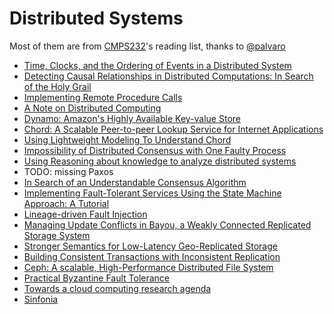 # Distributed Systems

Most of them are from [CMPS232](https://github.com/palvaro/CMPS232-Fall16)'s reading list, thanks to [@palvaro](https://github.com/palvaro)

- [Time, Clocks, and the Ordering of Events in a Distributed System](time_clocks)
- [Detecting Causal Relationships in Distributed Computations: In Search of the Holy Grail](causal_relationship)
- [Implementing Remote Procedure Calls](rpc)
- [A Note on Distributed Computing](anti-rpc)
- [Dynamo: Amazon's Highly Available Key-value Store](dynamo)
- [Chord: A Scalable Peer-to-peer Lookup Service for Internet Applications](chord)
- [Using Lightweight Modeling To Understand Chord](chord-light)
- [Impossibility of Distributed Consensus with One Faulty Process](flp-impossibility)
- [Using Reasoning about knowledge to analyze distributed systems](rak)
- TODO: missing Paxos
- [In Search of an Understandable Consensus Algorithm](raft)
- [Implementing Fault-Tolerant Services Using the State Machine Approach: A Tutorial](replicated-state-machine)
- [Lineage-driven Fault Injection](ldfi)
- [Managing Update Conflicts in Bayou, a Weakly Connected Replicated Storage System](bayou)
- [Stronger Semantics for Low-Latency Geo-Replicated Storage](geo-replicated)
- [Building Consistent Transactions with Inconsistent Replication](tapir)
- [Ceph: A scalable, High-Performance Distributed File System](ceph)
- [Practical Byzantine Fault Tolerance](bft)
- [Towards a cloud computing research agenda](towards_cloud)
- [Sinfonia](sinfonia)
